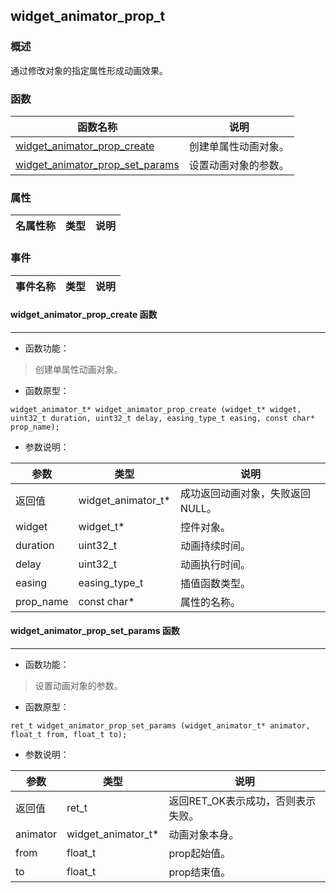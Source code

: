 ## widget\_animator\_prop\_t
### 概述
 通过修改对象的指定属性形成动画效果。

### 函数
<p id="widget_animator_prop_t_methods">

| 函数名称 | 说明 | 
| -------- | ------------ | 
| <a href="#widget_animator_prop_t_widget_animator_prop_create">widget\_animator\_prop\_create</a> | 创建单属性动画对象。 |
| <a href="#widget_animator_prop_t_widget_animator_prop_set_params">widget\_animator\_prop\_set\_params</a> | 设置动画对象的参数。 |
### 属性
<p id="widget_animator_prop_t_properties">

| 名属性称 | 类型 | 说明 | 
| -------- | ----- | ------------ | 
### 事件
<p id="widget_animator_prop_t_events">

| 事件名称 | 类型  | 说明 | 
| -------- | ----- | ------- | 
#### widget\_animator\_prop\_create 函数
-----------------------

* 函数功能：

> <p id="widget_animator_prop_t_widget_animator_prop_create"> 创建单属性动画对象。




* 函数原型：

```
widget_animator_t* widget_animator_prop_create (widget_t* widget, uint32_t duration, uint32_t delay, easing_type_t easing, const char* prop_name);
```

* 参数说明：

| 参数 | 类型 | 说明 |
| -------- | ----- | --------- |
| 返回值 | widget\_animator\_t* | 成功返回动画对象，失败返回NULL。 |
| widget | widget\_t* | 控件对象。 |
| duration | uint32\_t | 动画持续时间。 |
| delay | uint32\_t | 动画执行时间。 |
| easing | easing\_type\_t | 插值函数类型。 |
| prop\_name | const char* | 属性的名称。 |
#### widget\_animator\_prop\_set\_params 函数
-----------------------

* 函数功能：

> <p id="widget_animator_prop_t_widget_animator_prop_set_params"> 设置动画对象的参数。




* 函数原型：

```
ret_t widget_animator_prop_set_params (widget_animator_t* animator, float_t from, float_t to);
```

* 参数说明：

| 参数 | 类型 | 说明 |
| -------- | ----- | --------- |
| 返回值 | ret\_t | 返回RET\_OK表示成功，否则表示失败。 |
| animator | widget\_animator\_t* | 动画对象本身。 |
| from | float\_t | prop起始值。 |
| to | float\_t | prop结束值。 |
